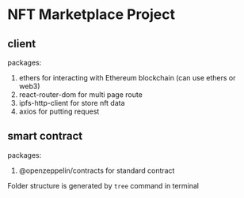 # NFT Marketplace Project

## client

packages:

1. ethers for interacting with Ethereum blockchain (can use ethers or web3)
2. react-router-dom for multi page route
3. ipfs-http-client for store nft data
4. axios for putting request

## smart contract

packages:

1. @openzeppelin/contracts for standard contract

Folder structure is generated by `tree` command in terminal
